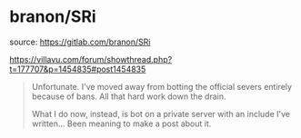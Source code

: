 # branon/SRi
source: https://gitlab.com/branon/SRi

https://villavu.com/forum/showthread.php?t=177707&p=1454835#post1454835
>Unfortunate. I've moved away from botting the official severs entirely because of bans.
>All that hard work down the drain.
>
>What I do now, instead, is bot on a private server with an include I've written... 
>Been meaning to make a post about it.
